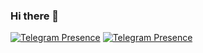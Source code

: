 ### Hi there 👋

<!--
**hkey0/hkey0** is a ✨ _special_ ✨ repository because its `README.md` (this file) appears on your GitHub profile.

Here are some ideas to get you started:

- 🔭 I’m currently working on ...
- 🌱 I’m currently learning ...
- 👯 I’m looking to collaborate on ...
- 🤔 I’m looking for help with ...
- 💬 Ask me about ...
- 📫 How to reach me: ...
- 😄 Pronouns: ...
- ⚡ Fun fact: ...
-->


[![Telegram Presence](https://r10-iletisim.herokuapp.com/api/telegram_profile/hkeydesign)](https://t.me/hkeydesign) [![Telegram Presence](https://r10-iletisim.herokuapp.com/api/telegram_profile/pyturkey)](https://t.me/pyturkey)
